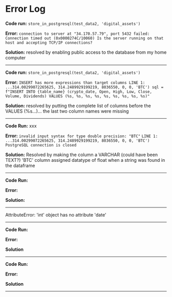 # Error Log

#### 

**Code run:** `store_in_postgresql(test_data2, 'digital_assets')`
 
**Error:** `connection to server at "34.170.57.79", port 5432 failed: Connection timed out (0x0000274C/10060)
Is the server running on that host and accepting TCP/IP connections?`

**Solution:** resolved by enabling public access to the database from my home computer

----

**Code run:** `store_in_postgresql(test_data2, 'digital_assets')`

**Error:** `INSERT has more expressions than target columns
LINE 1: ...314.00299072265625, 314.2489929199219, 8036550, 0, 0, 'BTC')
sql = f"INSERT INTO {table_name} (crypto_date, Open, High, Low, Close, Volume, Dividends) VALUES (%s, %s, %s, %s, %s, %s, %s, %s, %s)"`

**Solution:** resolved by putting the complete list of columns before the VALUES (%s...)... the last two column names were missing

----
**Code Run:** xxx

**Error:** `invalid input syntax for type double precision: "BTC"`
`LINE 1: ...314.00299072265625, 314.2489929199219, 8036550, 0, 0, 'BTC')`
`PostgreSQL connection is closed`

**Solution:** Resolved by making the column a VARCHAR (could have been TEXT?) 'BTC' column assigned datatype of float when a string was found in the dataframe

----
**Code Run:** 

**Error:**

**Solution:**

----
AttributeError: 'int' object has no attribute 'date'

----
**Code Run:** 

**Error:**

**Solution**

----

**Code Run:** 

**Error:**

**Solution**

----
